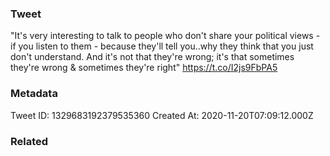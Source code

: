 ### Tweet
"It's very interesting to talk to people who don't share your political views -  if you listen to them - because they'll tell you..why they think that you just don't understand. And it's not that they're wrong; it's that sometimes they're wrong &amp; sometimes they're right" https://t.co/I2js9FbPA5

### Metadata
Tweet ID: 1329683192379535360
Created At: 2020-11-20T07:09:12.000Z

### Related

